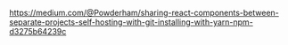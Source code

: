 https://medium.com/@Powderham/sharing-react-components-between-separate-projects-self-hosting-with-git-installing-with-yarn-npm-d3275b64239c